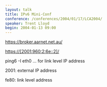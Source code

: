 ```yaml
---
layout: talk
title: IPv6 Mini-Conf
conference: /conferences/2004/01/17/LCA2004/
speaker: Trent Lloyd
begin: 2004-01-13 09:00
---
```

<https://broker.aarnet.net.au/>

<https://[2001:960:2:6e::2]/>

ping6 -I eth0 ... for link level IP address

2001: external IP address

fe80: link level address
